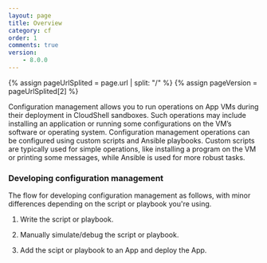 ```yaml
---
layout: page
title: Overview
category: cf
order: 1
comments: true
version:
    - 8.0.0
---
```


{% assign pageUrlSplited = page.url | split: "/" %}
{% assign pageVersion = pageUrlSplited[2] %}

Configuration management allows you to run operations on App VMs during their deployment in CloudShell sandboxes. Such operations may include installing an application or running some configurations on the VM’s software or operating system. Configuration management operations can be configured using custom scripts and Ansible playbooks. Custom scripts are typically used for simple operations, like installing a program on the VM or printing some messages, while Ansible is used for more robust tasks.

### Developing configuration management

The flow for developing configuration management as follows, with minor differences depending on the script or playbook you're using.

1) Write the script or playbook.

2) Manually simulate/debug the script or playbook.

3) Add the scipt or playbook to an App and deploy the App.
